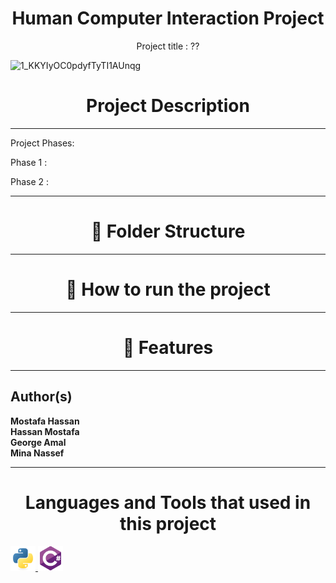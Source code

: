 <h1 align="center">Human Computer Interaction Project</h1>
<p align="center">Project title : ??</p>
<p align="center">
  

![1_KKYIyOC0pdyfTyTI1AUnqg](https://github.com/George210843/HCI_Project/assets/81190585/d3645da0-cdda-48b5-b34a-954c2a5a87d8)


</p>
<h1 align="center">Project Description </h1>



<hr>

Project Phases:

Phase 1 :



Phase 2 :


<hr>

<h1 align="center">🚀 Folder Structure</h1>


<hr>

<h1 align="center">🚀 How to run the project</h1>


<hr>

<h1 align="center">🚀 Features</h1>



<hr>

## Author(s)
**Mostafa Hassan**
</br>
**Hassan Mostafa**
</br>
**George Amal**
</br>
**Mina Nassef**
<hr>
<h1 align="center">Languages and Tools that used in this project</h1>
  <a href="https://www.python.org" target="_blank" rel="noreferrer">
       <img src="https://raw.githubusercontent.com/devicons/devicon/master/icons/python/python-original.svg" alt="python" width="40" height="40"/>
      </a> 
       <a href="https://www.w3schools.com/cs/" target="_blank" rel="noreferrer">
        <img src="https://raw.githubusercontent.com/devicons/devicon/master/icons/csharp/csharp-original.svg" alt="csharp" width="40" height="40"/>
      </a>
